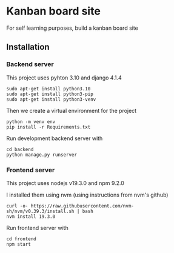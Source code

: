 # Kanban board site
For self learning purposes, build a kanban board site

## Installation
### Backend server
This project uses pyhton 3.10 and django 4.1.4
```
sudo apt-get install python3.10
sudo apt-get install python3-pip
sudo apt-get install python3-venv
```

Then we create a virtual environment for the project
```
python -m venv env
pip install -r Requirements.txt
```

Run development backend server with
```
cd backend
python manage.py runserver
```
### Frontend server
This project uses nodejs v19.3.0 and npm 9.2.0

I installed them using nvm (using instructions from nvm's github)
```
curl -o- https://raw.githubusercontent.com/nvm-sh/nvm/v0.39.3/install.sh | bash
nvm install 19.3.0
```

Run frontend server with
```
cd frontend
npm start
```